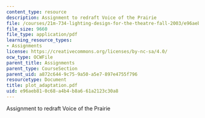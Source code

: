 ```yaml
---
content_type: resource
description: Assignment to redraft Voice of the Prairie
file: /courses/21m-734-lighting-design-for-the-theatre-fall-2003/e96aeb810c68a4b4b8a661a2123c30a8_plot_adaptation.pdf
file_size: 9660
file_type: application/pdf
learning_resource_types:
- Assignments
license: https://creativecommons.org/licenses/by-nc-sa/4.0/
ocw_type: OCWFile
parent_title: Assignments
parent_type: CourseSection
parent_uid: a872c644-9c75-9a50-a5e7-897e4755f796
resourcetype: Document
title: plot_adaptation.pdf
uid: e96aeb81-0c68-a4b4-b8a6-61a2123c30a8
---
```

Assignment to redraft Voice of the Prairie